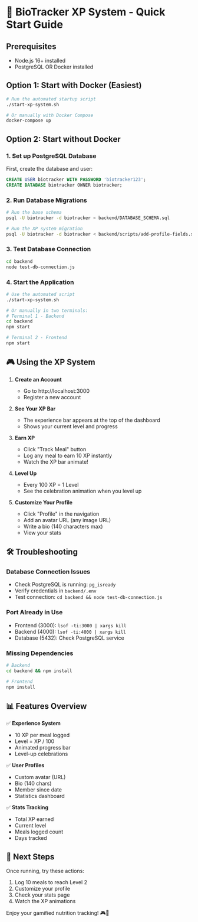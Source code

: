 # 🚀 BioTracker XP System - Quick Start Guide

## Prerequisites
- Node.js 16+ installed
- PostgreSQL OR Docker installed

## Option 1: Start with Docker (Easiest)

```bash
# Run the automated startup script
./start-xp-system.sh

# Or manually with Docker Compose
docker-compose up
```

## Option 2: Start without Docker

### 1. Set up PostgreSQL Database

First, create the database and user:
```sql
CREATE USER biotracker WITH PASSWORD 'biotracker123';
CREATE DATABASE biotracker OWNER biotracker;
```

### 2. Run Database Migrations

```bash
# Run the base schema
psql -U biotracker -d biotracker < backend/DATABASE_SCHEMA.sql

# Run the XP system migration
psql -U biotracker -d biotracker < backend/scripts/add-profile-fields.sql
```

### 3. Test Database Connection

```bash
cd backend
node test-db-connection.js
```

### 4. Start the Application

```bash
# Use the automated script
./start-xp-system.sh

# Or manually in two terminals:
# Terminal 1 - Backend
cd backend
npm start

# Terminal 2 - Frontend
npm start
```

## 🎮 Using the XP System

1. **Create an Account**
   - Go to http://localhost:3000
   - Register a new account

2. **See Your XP Bar**
   - The experience bar appears at the top of the dashboard
   - Shows your current level and progress

3. **Earn XP**
   - Click "Track Meal" button
   - Log any meal to earn 10 XP instantly
   - Watch the XP bar animate!

4. **Level Up**
   - Every 100 XP = 1 Level
   - See the celebration animation when you level up

5. **Customize Your Profile**
   - Click "Profile" in the navigation
   - Add an avatar URL (any image URL)
   - Write a bio (140 characters max)
   - View your stats

## 🛠️ Troubleshooting

### Database Connection Issues
- Check PostgreSQL is running: `pg_isready`
- Verify credentials in `backend/.env`
- Test connection: `cd backend && node test-db-connection.js`

### Port Already in Use
- Frontend (3000): `lsof -ti:3000 | xargs kill`
- Backend (4000): `lsof -ti:4000 | xargs kill`
- Database (5432): Check PostgreSQL service

### Missing Dependencies
```bash
# Backend
cd backend && npm install

# Frontend
npm install
```

## 📊 Features Overview

✅ **Experience System**
- 10 XP per meal logged
- Level = XP / 100
- Animated progress bar
- Level-up celebrations

✅ **User Profiles**  
- Custom avatar (URL)
- Bio (140 chars)
- Member since date
- Statistics dashboard

✅ **Stats Tracking**
- Total XP earned
- Current level
- Meals logged count
- Days tracked

## 🎯 Next Steps

Once running, try these actions:
1. Log 10 meals to reach Level 2
2. Customize your profile
3. Check your stats page
4. Watch the XP animations

Enjoy your gamified nutrition tracking! 🎮🥗